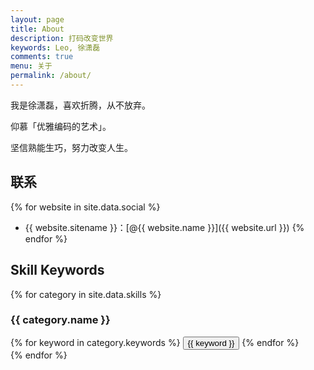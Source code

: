 ```yaml
---
layout: page
title: About
description: 打码改变世界
keywords: Leo, 徐潇磊
comments: true
menu: 关于
permalink: /about/
---
```


我是徐潇磊，喜欢折腾，从不放弃。

仰慕「优雅编码的艺术」。

坚信熟能生巧，努力改变人生。

## 联系

{% for website in site.data.social %}
* {{ website.sitename }}：[@{{ website.name }}]({{ website.url }})
{% endfor %}

## Skill Keywords

{% for category in site.data.skills %}
### {{ category.name }}
<div class="btn-inline">
{% for keyword in category.keywords %}
<button class="btn btn-outline" type="button">{{ keyword }}</button>
{% endfor %}
</div>
{% endfor %}
